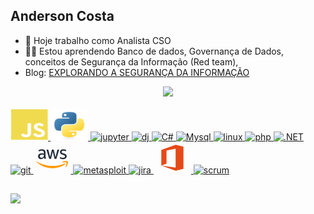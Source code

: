 
## Anderson Costa

- 👾 Hoje trabalho como Analista CSO
- 👨‍💻 Estou aprendendo Banco de dados, Governança de Dados, conceitos de Segurança da Informação (Red team),
- Blog: <a target="_blank" href="https://afdcsecurity.blogspot.com">EXPLORANDO A SEGURANÇA DA INFORMAÇÃO</a>


<div align="center">
  <a href="https://github.com/Andersonfdc">
  <img height="179em" src="https://github-readme-stats.vercel.app/api/top-langs/?username=Andersonfdc&layout=compact&langs_count=7&theme=dark"/>
</div>
  
 <div style="display: inline_block"><br>
  <img  alt="Js" height="50" width="60"     src="https://raw.githubusercontent.com/devicons/devicon/master/icons/javascript/javascript-plain.svg">
                                <img  alt="Python" height="50" width="60" src="https://raw.githubusercontent.com/devicons/devicon/master/icons/python/python-original.svg">
                                <img  alt="jupyter" height="50" width="60"src="https://cdn.jsdelivr.net/gh/devicons/devicon/icons/jupyter/jupyter-plain-wordmark.svg" />
                                <img  alt="dj" height="50" width="60"     src="https://cdn.jsdelivr.net/gh/devicons/devicon/icons/django/django-plain-wordmark.svg" />
                                <img  alt="C#" height="50" width="60"     src="https://cdn.jsdelivr.net/gh/devicons/devicon/icons/csharp/csharp-original.svg" />
                                <img  alt="Mysql" height="50" width="60"  src="https://cdn.jsdelivr.net/gh/devicons/devicon/icons/mysql/mysql-original-wordmark.svg">  
                                <img  alt="linux" height="50" width="60"  src="https://cdn.jsdelivr.net/gh/devicons/devicon/icons/linux/linux-original.svg"> 
                                <img  alt="php" height="50" width="60"    src="https://cdn.jsdelivr.net/gh/devicons/devicon/icons/php/php-original.svg" />
                                <img  alt=".NET" height="50" width="60"   src="https://cdn.jsdelivr.net/gh/devicons/devicon/icons/dotnetcore/dotnetcore-plain.svg" />
                                <img  alt="git" height="50" width="60"    src="https://cdn.jsdelivr.net/gh/devicons/devicon/icons/git/git-original-wordmark.svg" />
                                <svg xmlns="http://www.w3.org/2000/svg" x="0px" y="0px" width="60" height="50" viewBox="0 0 48 48">
                                    <path fill="#252f3e" d="M13.527,21.529c0,0.597,0.064,1.08,0.176,1.435c0.128,0.355,0.287,0.742,0.511,1.161 c0.08,0.129,0.112,0.258,0.112,0.371c0,0.161-0.096,0.322-0.303,0.484l-1.006,0.677c-0.144,0.097-0.287,0.145-0.415,0.145 c-0.16,0-0.319-0.081-0.479-0.226c-0.224-0.242-0.415-0.5-0.575-0.758c-0.16-0.274-0.319-0.58-0.495-0.951 c-1.245,1.483-2.81,2.225-4.694,2.225c-1.341,0-2.411-0.387-3.193-1.161s-1.181-1.806-1.181-3.096c0-1.37,0.479-2.483,1.453-3.321 s2.267-1.258,3.911-1.258c0.543,0,1.102,0.048,1.692,0.129s1.197,0.21,1.836,0.355v-1.177c0-1.225-0.255-2.08-0.75-2.58 c-0.511-0.5-1.373-0.742-2.602-0.742c-0.559,0-1.133,0.064-1.724,0.21c-0.591,0.145-1.165,0.322-1.724,0.548 c-0.255,0.113-0.447,0.177-0.559,0.21c-0.112,0.032-0.192,0.048-0.255,0.048c-0.224,0-0.335-0.161-0.335-0.5v-0.79 c0-0.258,0.032-0.451,0.112-0.564c0.08-0.113,0.224-0.226,0.447-0.339c0.559-0.29,1.229-0.532,2.012-0.726 c0.782-0.21,1.612-0.306,2.49-0.306c1.9,0,3.289,0.435,4.183,1.306c0.878,0.871,1.325,2.193,1.325,3.966v5.224H13.527z M7.045,23.979c0.527,0,1.07-0.097,1.644-0.29c0.575-0.193,1.086-0.548,1.517-1.032c0.255-0.306,0.447-0.645,0.543-1.032 c0.096-0.387,0.16-0.855,0.16-1.403v-0.677c-0.463-0.113-0.958-0.21-1.469-0.274c-0.511-0.064-1.006-0.097-1.501-0.097 c-1.07,0-1.852,0.21-2.379,0.645s-0.782,1.048-0.782,1.854c0,0.758,0.192,1.322,0.591,1.709 C5.752,23.786,6.311,23.979,7.045,23.979z M19.865,25.721c-0.287,0-0.479-0.048-0.607-0.161c-0.128-0.097-0.239-0.322-0.335-0.629 l-3.752-12.463c-0.096-0.322-0.144-0.532-0.144-0.645c0-0.258,0.128-0.403,0.383-0.403h1.565c0.303,0,0.511,0.048,0.623,0.161 c0.128,0.097,0.223,0.322,0.319,0.629l2.682,10.674l2.49-10.674c0.08-0.322,0.176-0.532,0.303-0.629 c0.128-0.097,0.351-0.161,0.639-0.161h1.277c0.303,0,0.511,0.048,0.639,0.161c0.128,0.097,0.239,0.322,0.303,0.629l2.522,10.803 l2.762-10.803c0.096-0.322,0.208-0.532,0.319-0.629c0.128-0.097,0.335-0.161,0.623-0.161h1.485c0.255,0,0.399,0.129,0.399,0.403 c0,0.081-0.016,0.161-0.032,0.258s-0.048,0.226-0.112,0.403l-3.847,12.463c-0.096,0.322-0.208,0.532-0.335,0.629 s-0.335,0.161-0.607,0.161h-1.373c-0.303,0-0.511-0.048-0.639-0.161c-0.128-0.113-0.239-0.322-0.303-0.645l-2.474-10.4 L22.18,24.915c-0.08,0.322-0.176,0.532-0.303,0.645c-0.128,0.113-0.351,0.161-0.639,0.161H19.865z M40.379,26.156 c-0.83,0-1.66-0.097-2.458-0.29c-0.798-0.193-1.421-0.403-1.836-0.645c-0.255-0.145-0.431-0.306-0.495-0.451 c-0.064-0.145-0.096-0.306-0.096-0.451v-0.822c0-0.339,0.128-0.5,0.367-0.5c0.096,0,0.192,0.016,0.287,0.048 c0.096,0.032,0.239,0.097,0.399,0.161c0.543,0.242,1.133,0.435,1.756,0.564c0.639,0.129,1.261,0.193,1.9,0.193 c1.006,0,1.788-0.177,2.331-0.532c0.543-0.355,0.83-0.871,0.83-1.532c0-0.451-0.144-0.822-0.431-1.129 c-0.287-0.306-0.83-0.58-1.612-0.838l-2.315-0.726c-1.165-0.371-2.027-0.919-2.554-1.645c-0.527-0.709-0.798-1.499-0.798-2.338 c0-0.677,0.144-1.274,0.431-1.79s0.671-0.967,1.149-1.322c0.479-0.371,1.022-0.645,1.66-0.838C39.533,11.081,40.203,11,40.906,11 c0.351,0,0.718,0.016,1.07,0.064c0.367,0.048,0.702,0.113,1.038,0.177c0.319,0.081,0.623,0.161,0.91,0.258s0.511,0.193,0.671,0.29 c0.224,0.129,0.383,0.258,0.479,0.403c0.096,0.129,0.144,0.306,0.144,0.532v0.758c0,0.339-0.128,0.516-0.367,0.516 c-0.128,0-0.335-0.064-0.607-0.193c-0.91-0.419-1.932-0.629-3.065-0.629c-0.91,0-1.628,0.145-2.123,0.451 c-0.495,0.306-0.75,0.774-0.75,1.435c0,0.451,0.16,0.838,0.479,1.145c0.319,0.306,0.91,0.613,1.756,0.887l2.267,0.726 c1.149,0.371,1.98,0.887,2.474,1.548s0.734,1.419,0.734,2.257c0,0.693-0.144,1.322-0.415,1.87 c-0.287,0.548-0.671,1.032-1.165,1.419c-0.495,0.403-1.086,0.693-1.772,0.903C41.943,26.043,41.193,26.156,40.379,26.156z"></path><path fill="#f90" d="M43.396,33.992c-5.252,3.918-12.883,5.998-19.445,5.998c-9.195,0-17.481-3.434-23.739-9.142 c-0.495-0.451-0.048-1.064,0.543-0.709c6.769,3.966,15.118,6.369,23.755,6.369c5.827,0,12.229-1.225,18.119-3.741 C43.508,32.364,44.258,33.347,43.396,33.992z M45.583,31.477c-0.671-0.871-4.438-0.419-6.146-0.21 c-0.511,0.064-0.591-0.387-0.128-0.726c3.001-2.128,7.934-1.516,8.509-0.806c0.575,0.726-0.16,5.708-2.969,8.094 c-0.431,0.371-0.846,0.177-0.655-0.306C44.833,35.927,46.254,32.331,45.583,31.477z"></path>
                                    </svg>
                                <img alt="metasploit" height="50" width="60"     src="https://img.icons8.com/color/48/metasploit.png" alt="metasploit"/>     
                                <img alt="jira" height="50" width="60" src="https://cdn.jsdelivr.net/gh/devicons/devicon/icons/jira/jira-original-wordmark.svg" />
                                <svg xmlns="http://www.w3.org/2000/svg" x="0px" y="0px" width="60" height="50" viewBox="0 0 48 48">
                                    <path fill="#e64a19" d="M7 12L29 4 41 7 41 41 29 44 7 36 29 39 29 10 15 13 15 33 7 36z"></path>
                                    </svg>
                                <img alt="scrum" height="50" width="60"   src="https://img.icons8.com/external-flaticons-lineal-color-flat-icons/64/external-scrum-ux-and-ui-icons-flaticons-lineal-color-flat-icons.png" alt="external-scrum-ux-and-ui-icons-flaticons-lineal-color-flat-icons"/>
</div>
  
<div>
  
  ##
  
</div> 
  
<div>
 <a href="https://www.linkedin.com/in/anderson-franciscodc/" target="_blank"><img src="https://img.shields.io/badge/-LinkedIn-%230077B5?style=for-the-badge&logo=linkedin&logoColor=white" target="_blank"></a>   
</div>  
  
<div>
  
  ##
  
</div>
 
   
  
